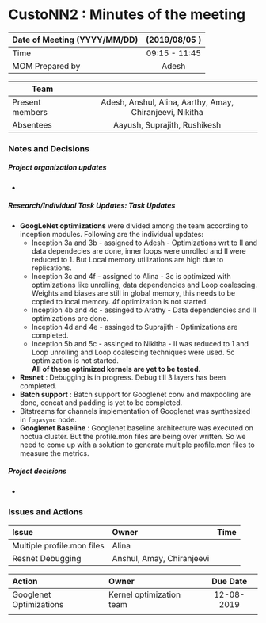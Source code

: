 # CustoNN2 : Minutes of the meeting


| Date of Meeting (YYYY/MM/DD)  | (2019/08/05 )  |  
|:--- | :---: |  
| Time  |  09:15 - 11:45 |  
| MOM Prepared by  | Adesh  |  

| Team | |
| --- | :---: |
| Present members | Adesh, Anshul, Alina, Aarthy, Amay, Chiranjeevi, Nikitha | 
| Absentees | Aayush, Suprajith, Rushikesh |

### Notes and Decisions 
##### Project organization updates
-  
##### Research/Individual Task Updates: Task Updates
-  **GoogLeNet optimizations** were divided among the team according to inception modules. Following are the individual updates:
    - Inception 3a and 3b - assigned to Adesh  - Optimizations wrt to II and data dependecies are done, inner loops were unrolled and II were reduced to 1. But Local memory utilizations are high due to replications. 
    - Inception 3c and 4f - assigned to Alina - 3c is optimized with optimizations like unrolling, data dependencies and Loop coalescing. Weights and biases are still in global memory, this needs to be copied to local memory. 4f optimization is not started.
    - Inception 4b and 4c - assinged to Arathy - Data dependencies and II optimizations are done. 
    - Inception 4d and 4e - assinged to Suprajith - Optimizations are completed.
    - Inception 5b and 5c - assinged to Nikitha - II was reduced to 1 and Loop unrolling and Loop coalescing techniques were used. 5c optimization is not started.  
**All of these optimized kernels are yet to be tested**.
- **Resnet** : Debugging is in progress. Debug till 3 layers has been completed.
- **Batch support** : Batch support for Googlenet conv and maxpooling are done, concat and padding is yet to be completed.
- Bitstreams for channels implementation of Googlenet was synthesized in `fpgasync` node.
- **Googlenet Baseline** : Googlenet baseline architecture was executed on noctua cluster. But the profile.mon files are being over written. So we need to come up with a solution to generate multiple profile.mon files to measure the metrics.

##### Project decisions
-

### Issues and Actions
| Issue | Owner | Time |
|:--- | :--- | :---: |
| Multiple profile.mon files | Alina |
| Resnet Debugging | Anshul, Amay, Chiranjeevi |

|Action| Owner|Due Date|
|:--- | :--- | :---: |
| Googlenet Optimizations | Kernel optimization team | 12-08-2019
|  |  |
